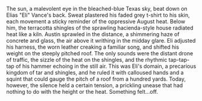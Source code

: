 The sun, a malevolent eye in the bleached-blue Texas sky, beat down on Elias "Eli" Vance's back.  Sweat plastered his faded grey t-shirt to his skin, each movement a sticky reminder of the oppressive August heat.  Below him, the terracotta shingles of the sprawling hacienda-style house radiated heat like a kiln. Austin sprawled in the distance, a shimmering haze of concrete and glass, the air above it writhing in the midday glare. Eli adjusted his harness, the worn leather creaking a familiar song, and shifted his weight on the steeply pitched roof. The only sounds were the distant drone of traffic, the sizzle of the heat on the shingles, and the rhythmic tap-tap-tap of his hammer echoing in the still air. This was Eli's domain, a precarious kingdom of tar and shingles, and he ruled it with calloused hands and a squint that could gauge the pitch of a roof from a hundred yards. Today, however, the silence held a certain tension, a prickling unease that had nothing to do with the height or the heat.  Something felt…off.
